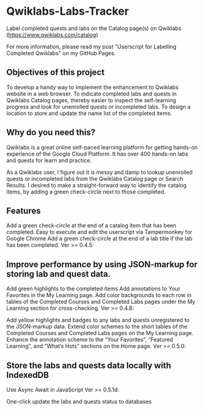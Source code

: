 # Qwiklabs-Labs-Tracker

Label completed quests and labs on the Catalog page(s) on Qwiklabs (https://www.qwiklabs.com/catalog)

For more information, please read my post "Userscript for Labelling Completed Qwiklabs" on my GitHub Pages.

## Objectives of this project

To develop a handy way to implement the enhancement to Qwiklabs website in a web browser.
To indicate completed labs and quests in Qwiklabs Catalog pages, thereby easier to inspect the self-learning progress and look for unenrolled quests or incompleted labs.
To design a location to store and update the name list of the completed items.

## Why do you need this?

Qwiklabs is a great online self-paced learning platform for getting hands-on experience of the Google Cloud Platform. It has over 400 hands-on labs and quests for learn and practice.

As a Qwiklabs user, I figure out it is messy and damp to lookup unenrolled quests or incompleted labs from the Qwiklabs Catalog page or Search Results. I desired to make a straight-forward way to identify the catalog items, by adding a green check-circle next to those completed.

## Features

Add a green check-circle at the end of a catalog item that has been completed.
Easy to execute and edit the userscript via Tampermonkey for Google Chrome
Add a green check-circle at the end of a lab title if the lab has been completed.
Ver >= 0.4.5:

## Improve performance by using JSON-markup for storing lab and quest data.
Add green highlights to the completed items
Add annotations to Your Favorites in the My Learning page.
Add color backgrounds to each row in tables of the Completed Courses and Completed Labs pages under the My Learning section for cross-checking.
Ver >= 0.4.8:

Add yellow highlights and badges to any labs and quests unregistered to the JSON-markup data.
Extend color schemes to the short tables of the Completed Courses and Completed Labs pages on the My Learning page.
Enhance the annotation scheme to the “Your Favorites”, “Featured Learning”, and “What’s Hots” sections on the Home page.
Ver >= 0.5.0:

## Store the labs and quests data locally with IndexedDB
Use Async Await in JavaScript
Ver >= 0.5.1d:

One-click update the labs and quests status to databases
